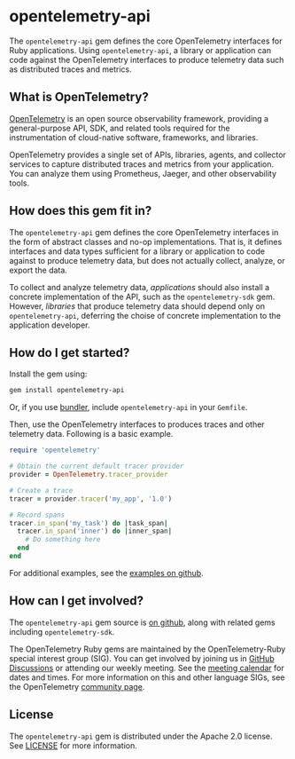 # opentelemetry-api

The `opentelemetry-api` gem defines the core OpenTelemetry interfaces for Ruby applications. Using `opentelemetry-api`, a library or application can code against the OpenTelemetry interfaces to produce telemetry data such as distributed traces and metrics.

## What is OpenTelemetry?

[OpenTelemetry][opentelemetry-home] is an open source observability framework, providing a general-purpose API, SDK, and related tools required for the instrumentation of cloud-native software, frameworks, and libraries.

OpenTelemetry provides a single set of APIs, libraries, agents, and collector services to capture distributed traces and metrics from your application. You can analyze them using Prometheus, Jaeger, and other observability tools.

## How does this gem fit in?

The `opentelemetry-api` gem defines the core OpenTelemetry interfaces in the form of abstract classes and no-op implementations. That is, it defines interfaces and data types sufficient for a library or application to code against to produce telemetry data, but does not actually collect, analyze, or export the data.

To collect and analyze telemetry data, *applications* should also install a concrete implementation of the API, such as the `opentelemetry-sdk` gem. However, *libraries* that produce telemetry data should depend only on `opentelemetry-api`, deferring the choise of concrete implementation to the application developer.

## How do I get started?

Install the gem using:

```sh
gem install opentelemetry-api
```

Or, if you use [bundler][bundler-home], include `opentelemetry-api` in your `Gemfile`.

Then, use the OpenTelemetry interfaces to produces traces and other telemetry data. Following is a basic example.

```ruby
require 'opentelemetry'

# Obtain the current default tracer provider
provider = OpenTelemetry.tracer_provider

# Create a trace
tracer = provider.tracer('my_app', '1.0')

# Record spans
tracer.in_span('my_task') do |task_span|
  tracer.in_span('inner') do |inner_span|
    # Do something here
  end
end
```

For additional examples, see the [examples on github][examples-github].

## How can I get involved?

The `opentelemetry-api` gem source is [on github][repo-github], along with related gems including `opentelemetry-sdk`.

The OpenTelemetry Ruby gems are maintained by the OpenTelemetry-Ruby special interest group (SIG). You can get involved by joining us in [GitHub Discussions][discussions-url] or attending our weekly meeting. See the [meeting calendar][community-meetings] for dates and times. For more information on this and other language SIGs, see the OpenTelemetry [community page][ruby-sig].

## License

The `opentelemetry-api` gem is distributed under the Apache 2.0 license. See [LICENSE][license-github] for more information.

[opentelemetry-home]: https://opentelemetry.io
[bundler-home]: https://bundler.io
[repo-github]: https://github.com/open-telemetry/opentelemetry-ruby
[license-github]: https://github.com/open-telemetry/opentelemetry-ruby/blob/main/LICENSE
[examples-github]: https://github.com/open-telemetry/opentelemetry-ruby/tree/main/examples
[ruby-sig]: https://github.com/open-telemetry/community#ruby-sig
[community-meetings]: https://github.com/open-telemetry/community#community-meetings
[discussions-url]: https://github.com/open-telemetry/opentelemetry-ruby/discussions
